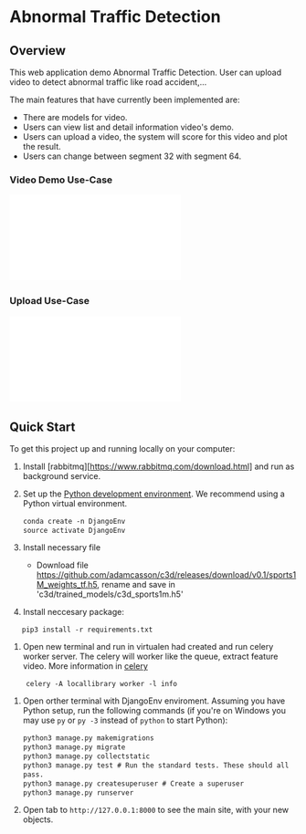 # Abnormal Traffic Detection

## Overview

This web application demo Abnormal Traffic Detection. User can upload video to detect abnormal traffic like road accident,...

The main features that have currently been implemented are:

* There are models for video.
* Users can view list and detail information video's demo.
* Users can upload a video, the system will score for this video and plot the result.
* Users can change between segment 32 with segment 64.
### Video Demo Use-Case
![USER CASE](./staticfiles/images/DemoVideo.pdf)
### Upload Use-Case
![USER CASE](./staticfiles/images/LinkYoutube.pdf)

## Quick Start

To get this project up and running locally on your computer:
1. Install [rabbitmq][https://www.rabbitmq.com/download.html] and run as background service.

1. Set up the [Python development environment](https://developer.mozilla.org/en-US/docs/Learn/Server-side/Django/development_environment).
   We recommend using a Python virtual environment.
   ```
   conda create -n DjangoEnv
   source activate DjangoEnv
   ```
1. Install necessary file
    -  Download file https://github.com/adamcasson/c3d/releases/download/v0.1/sports1M_weights_tf.h5, rename and save in 'c3d/trained_models/c3d_sports1m.h5'
1. Install neccesary package:
```
   pip3 install -r requirements.txt
```
1. Open new terminal and run in virtualen had created and run celery worker server. The celery will worker like the queue, extract feature video. More information in [celery](http://docs.celeryproject.org/en/latest/getting-started/first-steps-with-celery.html#tut-celery)
```
    celery -A locallibrary worker -l info
```
1. Open orther terminal with DjangoEnv enviroment. Assuming you have Python setup, run the following commands (if you're on Windows you may use `py` or `py -3` instead of `python` to start Python):
   ```
   python3 manage.py makemigrations
   python3 manage.py migrate
   python3 manage.py collectstatic
   python3 manage.py test # Run the standard tests. These should all pass.
   python3 manage.py createsuperuser # Create a superuser
   python3 manage.py runserver
   ```
1. Open tab to `http://127.0.0.1:8000` to see the main site, with your new objects.